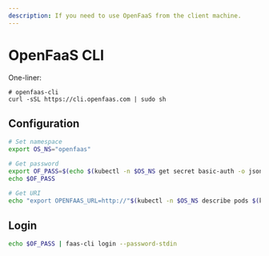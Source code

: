```yaml
---
description: If you need to use OpenFaaS from the client machine.
---
```


# OpenFaaS CLI

One-liner:

```text
# openfaas-cli
curl -sSL https://cli.openfaas.com | sudo sh
```

## Configuration

```bash
# Set namespace
export OS_NS="openfaas"

# Get password
export OF_PASS=$(echo $(kubectl -n $OS_NS get secret basic-auth -o jsonpath="{.data.basic-auth-password}" | base64 --decode))
echo $OF_PASS

# Get URI
echo "export OPENFAAS_URL=http://"$(kubectl -n $OS_NS describe pods $(kubectl -n $OS_NS get pods | grep "gateway-" | awk '{print $1}') | grep "^Node:" | awk -F "/" '{print $2}')":31112"
```

## Login

```bash
echo $OF_PASS | faas-cli login --password-stdin
```


